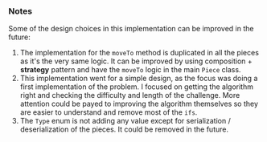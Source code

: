 ### Notes
Some of the design choices in this implementation can be improved in the future:

1. The implementation for the ``moveTo`` method is duplicated in all the pieces as it's the very same logic. It can be improved by using composition + **strategy** pattern and have the `moveTo` logic in the main `Piece` class.
2. This implementation went for a simple design, as the focus was doing a first implementation of the problem. I focused on getting the algorithm right and checking the difficulty and length of the challenge. More attention could be payed to improving the algorithm themselves so they are easier to understand and remove most of the `ifs`.
3. The `Type` enum is not adding any value except for serialization / deserialization of the pieces. It could be removed in the future. 